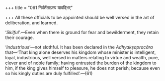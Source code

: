 +++
title = "061 निर्वर्तेताऽस्य यावद्भिर्"

+++
All these officials to be appointed should be well versed in the art of
deliberation, and learned.

‘*Skilful*’.—Even when there is ground for fear and bewilderment, they
retain their courage.

‘*Industrious*’—not slothful. It has been declared in the
*Adhyakṣapracāra* that—‘That king alone deserves his kingdom whose
minister is intelligent, loyal, industrious, well versed in matters
relating to virtue and wealth, pure, clever and of noble family; having
entrusted the burden of the kingdom to him, if the king gives himself to
pleasure, he does not perish; because even so his kingly duties are duly
fulfilled’.—(61)


